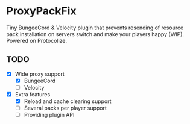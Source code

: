 # ProxyPackFix
Tiny BungeeCord &amp; Velocity plugin that prevents resending of resource pack installation on servers switch and make your players happy (WIP). Powered on Protocolize.

## TODO
- [x] Wide proxy support
  - [x] BungeeCord
  - [ ] Velocity

- [x] Extra features  
  - [x] Reload and cache clearing support
  - [ ] Several packs per player support
  - [ ] Providing plugin API
